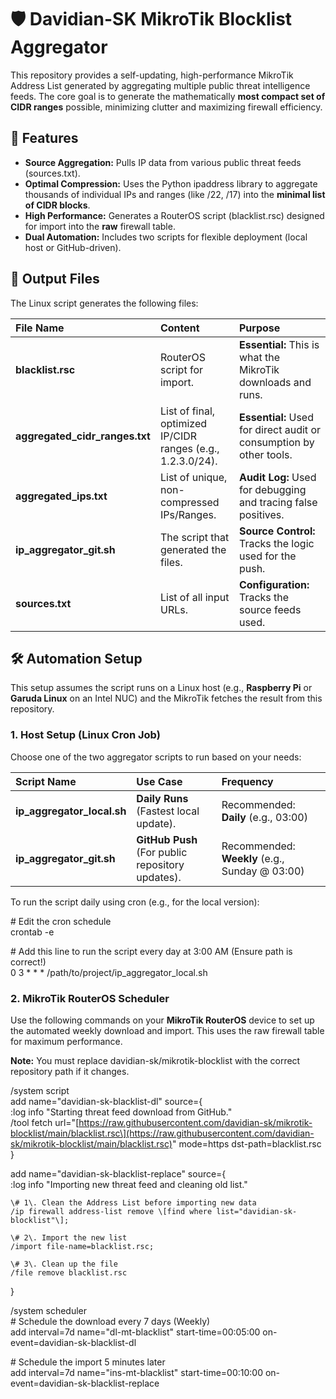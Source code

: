 # **🛡️ Davidian-SK MikroTik Blocklist Aggregator**

This repository provides a self-updating, high-performance MikroTik Address List generated by aggregating multiple public threat intelligence feeds. The core goal is to generate the mathematically **most compact set of CIDR ranges** possible, minimizing clutter and maximizing firewall efficiency.

## **🚀 Features**

* **Source Aggregation:** Pulls IP data from various public threat feeds (sources.txt).  
* **Optimal Compression:** Uses the Python ipaddress library to aggregate thousands of individual IPs and ranges (like /22, /17) into the **minimal list of CIDR blocks**.  
* **High Performance:** Generates a RouterOS script (blacklist.rsc) designed for import into the **raw** firewall table.  
* **Dual Automation:** Includes two scripts for flexible deployment (local host or GitHub-driven).

## **📝 Output Files**

The Linux script generates the following files:

| File Name | Content | Purpose |
| :---- | :---- | :---- |
| **blacklist.rsc** | RouterOS script for import. | **Essential:** This is what the MikroTik downloads and runs. |
| **aggregated\_cidr\_ranges.txt** | List of final, optimized IP/CIDR ranges (e.g., 1.2.3.0/24). | **Essential:** Used for direct audit or consumption by other tools. |
| **aggregated\_ips.txt** | List of unique, non-compressed IPs/Ranges. | **Audit Log:** Used for debugging and tracing false positives. |
| **ip\_aggregator\_git.sh** | The script that generated the files. | **Source Control:** Tracks the logic used for the push. |
| **sources.txt** | List of all input URLs. | **Configuration:** Tracks the source feeds used. |

## **🛠️ Automation Setup**

This setup assumes the script runs on a Linux host (e.g., **Raspberry Pi** or **Garuda Linux** on an Intel NUC) and the MikroTik fetches the result from this repository.

### **1\. Host Setup (Linux Cron Job)**

Choose one of the two aggregator scripts to run based on your needs:

| Script Name | Use Case | Frequency |
| :---- | :---- | :---- |
| **ip\_aggregator\_local.sh** | **Daily Runs** (Fastest local update). | Recommended: **Daily** (e.g., 03:00) |
| **ip\_aggregator\_git.sh** | **GitHub Push** (For public repository updates). | Recommended: **Weekly** (e.g., Sunday @ 03:00) |

To run the script daily using cron (e.g., for the local version):

\# Edit the cron schedule  
crontab \-e

\# Add this line to run the script every day at 3:00 AM (Ensure path is correct\!)  
0 3 \* \* \* /path/to/project/ip\_aggregator\_local.sh

### **2\. MikroTik RouterOS Scheduler**

Use the following commands on your **MikroTik RouterOS** device to set up the automated weekly download and import. This uses the raw firewall table for maximum performance.

**Note:** You must replace davidian-sk/mikrotik-blocklist with the correct repository path if it changes.

/system script  
add name="davidian-sk-blacklist-dl" source={  
    :log info "Starting threat feed download from GitHub."  
    /tool fetch url="\[https://raw.githubusercontent.com/davidian-sk/mikrotik-blocklist/main/blacklist.rsc\](https://raw.githubusercontent.com/davidian-sk/mikrotik-blocklist/main/blacklist.rsc)" mode=https dst-path=blacklist.rsc  
}

add name="davidian-sk-blacklist-replace" source={  
    :log info "Importing new threat feed and cleaning old list."  
      
    \# 1\. Clean the Address List before importing new data  
    /ip firewall address-list remove \[find where list="davidian-sk-blocklist"\];   
      
    \# 2\. Import the new list  
    /import file-name=blacklist.rsc;   
      
    \# 3\. Clean up the file  
    /file remove blacklist.rsc  
}

/system scheduler  
\# Schedule the download every 7 days (Weekly)  
add interval=7d name="dl-mt-blacklist" start-time=00:05:00 on-event=davidian-sk-blacklist-dl

\# Schedule the import 5 minutes later  
add interval=7d name="ins-mt-blacklist" start-time=00:10:00 on-event=davidian-sk-blacklist-replace  
